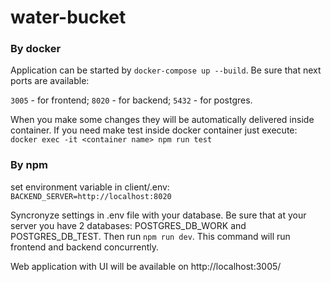 # water-bucket

### By docker

Application can be started by `docker-compose up --build`.
Be sure that next ports are available:

`3005` - for frontend; `8020` - for backend; `5432` - for postgres.

When you make some changes they will be automatically delivered inside container.
If you need make test inside docker container just execute:
`docker exec -it <container name> npm run test`

### By npm

set environment variable in client/.env:
`BACKEND_SERVER=http://localhost:8020`

Syncronyze settings in .env file with your database.
Be sure that at your server you have 2 databases: POSTGRES_DB_WORK and POSTGRES_DB_TEST. 
Then run `npm run dev`. This command will run frontend and backend concurrently.

Web application with UI will be available on http://localhost:3005/

